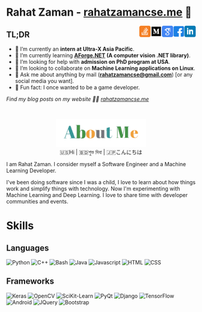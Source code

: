 <!-- # [![Rahat Zaman header](./images/header-banner.jpg)](https://rahatzamancse.netlify.app) -->


# Rahat Zaman - [rahatzamancse.me](https://rahatzamancse.netlify.app) 👋

<a href="https://www.linkedin.com/in/rahatzamancse/"><img align="right" height="30" src="./images/icons/linkedin.png"></a>
<a href="https://www.facebook.com/rahatzamancse/"><img align="right" height="30" src="./images/icons/facebook.png"></a>
<a href="https://scholar.google.com/citations?user=rHs9-BQAAAAJ&hl=en"><img align="right" height="30" src="./images/icons/scholar.png"></a>
<a href="https://medium.com/@rahatzamancse"><img align="right" height="30" src="./images/icons/medium.png"></a>
<a href="https://stackoverflow.com/users/6452525/rahat-zaman"><img align="right" height="30" src="./images/icons/stackoverflow.png"></a>

## TL;DR
- 🔭 I’m currently an **intern at Ultra-X Asia Pacific**.
- 🌱 I’m currently learning **[AForge.NET](http://www.aforgenet.com/framework/) (A computer vision .NET library)**.
- 🤔 I’m looking for help with **admission on PhD program at USA**.
- 👯 I’m looking to collaborate on **Machine Learning applications on Linux**.
- 💬 Ask me about anything by mail (**rahatzamancse@gmail.com**) [or any social media you want].
- 🤣 Fun fact: I once wanted to be a game developer.

_Find my blog posts on my website 💁🏻 [rahatzamancse.me](https://rahatzamancse.netlify.app)_
<!-- The following is the list of the latest articles on my blog:

1. << Here should be my blog posts titles >>
1. << Here should be my blog posts titles >>
1. << Here should be my blog posts titles >> -->

<br>

<p align='center'>
<img height="74" src="./images/about-me.gif?raw=true"><br>
🇺🇸Hi | 🇧🇩শুভ দিবা | 🇯🇵こんにちは
</p>

I am Rahat Zaman. I consider myself a Software Engineer and a Machine Learning Developer.

I've been doing software since I was a child, I love to learn about how things work and simplify things with technology. Now I'm experimenting with Machine Learning and Deep Learning. I love to share time with developer communities and events.

# Skills
## Languages
![Python](https://img.shields.io/static/v1?label=Python&message=6%20years&color=red&style=flat&logo=python)
![C++](https://img.shields.io/static/v1?label=C%2B%2B&message=5%20years&color=red&style=flat&logo=c%2B%2B)
![Bash](https://img.shields.io/static/v1?label=Bash&message=4%20years&color=green&style=flat&logo=gnu-bash)
![Java](https://img.shields.io/static/v1?label=Java&message=3%20years&color=red&style=flat&logo=java)
![Javascript](https://img.shields.io/static/v1?label=JS&message=4%20years&color=green&style=flat&logo=javascript)
![HTML](https://img.shields.io/static/v1?label=HTML&message=5%20years&color=7375CD&style=flat&logo=html5)
![CSS](https://img.shields.io/static/v1?label=CSS&message=5%20years&color=7375CD&style=flat&logo=css3)


## Frameworks
![Keras](https://img.shields.io/static/v1?label=Keras&message=3%20years&color=orange&style=flat&logo=keras)
![OpenCV](https://img.shields.io/static/v1?label=OpenCV&message=3.5%20years&color=orange&style=flat&logo=opencv)
![SciKit-Learn](https://img.shields.io/static/v1?label=SciKit-Learn&message=2.5%20years&color=orange&style=flat&logo=tensorflow)
![PyQt](https://img.shields.io/static/v1?label=PyQt&message=4%20years&color=blue&style=flat&logo=qt)
![Django](https://img.shields.io/static/v1?label=Django&message=4%20years&color=blue&style=flat&logo=django)
![TensorFlow](https://img.shields.io/static/v1?label=TF&message=1.5%20years&color=orange&style=flat&logo=tensorflow)
![Android](https://img.shields.io/static/v1?label=Android&message=1%20years&color=blue&style=flat&logo=android)
![JQuery](https://img.shields.io/static/v1?label=JQuery&message=3%20years&color=purple&style=flat&logo=jquery)
![Bootstrap](https://img.shields.io/static/v1?label=Bootstrap&message=5%20years&color=purple&style=flat&logo=bootstrap)


<!-- # [![Rahat Zaman footer](./images/footer-banner.jpg)](https://rahatzamancse.netlify.app) -->